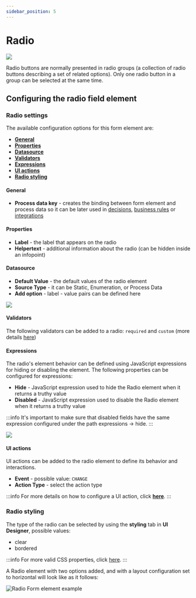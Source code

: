 ```yaml
---
sidebar_position: 5
---
```


# Radio 

![](https://s3.eu-west-1.amazonaws.com/docx.flowx.ai/3.2/radio_form_field.png)

Radio buttons are normally presented in radio groups (a collection of radio buttons describing a set of related options). Only one radio button in a group can be selected at the same time.

## Configuring the radio field element

### Radio settings

The available configuration options for this form element are:

- [**General**](#general)
- [**Properties**](#properties)
- [**Datasource**](#datasource)
- [**Validators**](#validators)
- [**Expressions**](#expressions)
- [**UI actions**](#ui-actions)
- [**Radio styling**](#radio-styling)

#### General

* **Process data key** - creates the binding between form element and process data so it can be later used in [decisions](../../../node/exclusive-gateway-node.md), [business rules](../../../actions/business-rule-action/business-rule-action.md) or [integrations](../../../node/message-send-received-task-node.md)

#### Properties

* **Label** - the label that appears on the radio
* **Helpertext** - additional information about the radio (can be hidden inside an infopoint)


#### Datasource

* **Default Value** - the default values of the radio element
* **Source Type** - it can be Static, Enumeration, or Process Data
* **Add option** - label - value pairs can be defined here

![](https://s3.eu-west-1.amazonaws.com/docx.flowx.ai/3.2/radio_properties.png)

#### Validators

The following validators can be added to a radio: `required` and `custom` (more details [here](../../validators.md))

#### Expressions
  
The radio's element behavior can be defined using JavaScript expressions for hiding or disabling the element. The following properties can be configured for expressions:
   
* **Hide** - JavaScript expression used to hide the Radio element when it returns a truthy value
* **Disabled** - JavaScript expression used to disable the Radio element when it returns a truthy value

:::info
It's important to make sure that disabled fields have the same expression configured under the path expressions → hide.
:::

![](https://s3.eu-west-1.amazonaws.com/docx.flowx.ai/3.2/radio_validators.png)

#### UI actions

UI actions can be added to the radio element to define its behavior and interactions.

* **Event** - possible value: `CHANGE`
* **Action Type** - select the action type

:::info
For more details on how to configure a UI action, click [**here**](../../ui-actions).
:::

### Radio styling

The type of the radio can be selected by using the **styling** tab in **UI Designer**, possible values:

* clear
* bordered

:::info
For more valid CSS properties, click [here](../../#styling).
:::

A Radio element with two options added, and with a layout configuration set to horizontal will look like as it follows:

![Radio Form element example](https://s3.eu-west-1.amazonaws.com/docx.flowx.ai/3.2/radio_form_styling.png)




